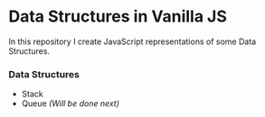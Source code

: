 # Data Structures in Vanilla JS
In this repository I create JavaScript representations of some Data Structures.

### Data Structures
- Stack
- Queue _(Will be done next)_ 
